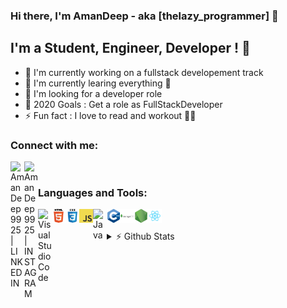 ### Hi there, I'm AmanDeep - aka [thelazy_programmer] 👋

## I'm a Student, Engineer, Developer ! 🚀

- 🔭 I'm currently working on a fullstack developement track
- 🍎 I'm currently learing everything 🧪
- 📄 I'm looking for a developer role
- 🥅 2020 Goals : Get a role as FullStackDeveloper
- ⚡ Fun fact : I love to read and workout 🐱‍🏍

### Connect with me:

[<img align="left" alt="AmanDeep9925 | LINKEDIN" width="22px" src="https://cdn.jsdelivr.net/npm/simple-icons@v3/icons/linkedin.svg"/>][linkedin]
&nbsp;
[<img align="left" alt="AmanDeep9925 | INSTAGRAM" width="22px" src="https://cdn.jsdelivr.net/npm/simple-icons@v3/icons/instagram.svg"/>][instagram]

### Languages and Tools:

<img align="left" alt="Visual Studio Code" width="22px" src="https://upload.wikimedia.org/wikipedia/commons/thumb/2/2d/Visual_Studio_Code_1.18_icon.svg/1028px-Visual_Studio_Code_1.18_icon.svg.png"/>

<img align="left" alt="HTML5" width="22px" src="https://raw.githubusercontent.com/github/explore/80688e429a7d4ef2fca1e82350fe8e3517d3494d/topics/html/html.png"/>

<img align="left" alt="CSS3" width="22px" src="https://raw.githubusercontent.com/github/explore/80688e429a7d4ef2fca1e82350fe8e3517d3494d/topics/css/css.png"/>

<img align="left" alt="JavaScript" width="22px" src="https://raw.githubusercontent.com/github/explore/80688e429a7d4ef2fca1e82350fe8e3517d3494d/topics/javascript/javascript.png"/>

<img align="left" alt="Java" width="22px" src="https://icon2.cleanpng.com/20180805/xwk/kisspng-logo-java-runtime-environment-programming-language-java-util-concurrentmodificationexception-%C3%96mer-5b6766aaf21ab4.3339227715335031469917.jpg"/>

<img align="left" alt="C++" width="22px" src="https://raw.githubusercontent.com/github/explore/80688e429a7d4ef2fca1e82350fe8e3517d3494d/topics/cpp/cpp.png"/>

<img align="left" alt="MONGODB" width="22px" src="https://raw.githubusercontent.com/github/explore/80688e429a7d4ef2fca1e82350fe8e3517d3494d/topics/mongodb/mongodb.png"/>

<img align="left" alt="Node" width="22px" src="https://raw.githubusercontent.com/github/explore/80688e429a7d4ef2fca1e82350fe8e3517d3494d/topics/nodejs/nodejs.png"/>

<img align="left" alt="REACT" width="22px" src="https://raw.githubusercontent.com/github/explore/80688e429a7d4ef2fca1e82350fe8e3517d3494d/topics/react/react.png"/>
<br/>
<br/>

[linkedin]: https://www.linkedin.com/in/aman-deep-b91304152/
[instagram]: https://www.instagram.com/th3l4zypr0gr4mm3r/

<details>
    <summary>⚡ Github Stats</summary>
    <img align="left" alt="AmanDeep9925's Github Stats" src="https://github-readme-stats.amandeep9925.vercel.app/api?username=AmanDeep9925&show_icons=true&hide_border=true" />
">
</details>
